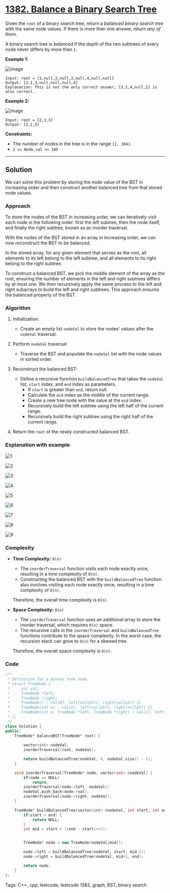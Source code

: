 
# [1382. Balance a Binary Search Tree](https://leetcode.com/problems/balance-a-binary-search-tree/description)

Given the `root` of a binary search tree, return a *balanced binary search tree* with the same node values. If there is more than one answer, return *any of them*.

A binary search tree is *balanced* if the depth of the two subtrees of every node never differs by more than `1`.

 

**Example 1:**

![image](https://github.com/akazad13/leetcode/assets/16265339/c4a6115d-ed04-428c-824d-ee19a2cb5f89)

    Input: root = [1,null,2,null,3,null,4,null,null]
    Output: [2,1,3,null,null,null,4]
    Explanation: This is not the only correct answer, [3,1,4,null,2] is also correct.

**Example 2:**

![image](https://github.com/akazad13/leetcode/assets/16265339/f0e64d1d-e440-49df-b3f5-528f6a05fea6)

    Input: root = [2,1,3]
    Output: [2,1,3]
 
**Constraints:**

- The number of nodes in the tree is in the range `[1, 104]`.
- `1 <= Node.val <= 105`

---

## Solution

We can solve this problem by storing the node value of the BST in increasing order and then construct another balanced tree from that stored node values.

### Approach

To store the nodes of the BST in increasing order, we can iteratively visit each node in the following order: first the left subtree, then the node itself, and finally the right subtree, known as an inorder traversal.

With the nodes of the BST stored in an array in increasing order, we can now reconstruct the BST to be balanced.

In the stored array, for any given element that serves as the root, all elements to its left belong to the left subtree, and all elements to its right belong to the right subtree.
 
To construct a balanced BST, we pick the middle element of the array as the root, ensuring the number of elements in the left and right subtrees differs by at most one. We then recursively apply the same process to the left and right subarrays to build the left and right subtrees. This approach ensures the balanced property of the BST.

### Algorithm
1. Initialization:
    - Create an empty list `nodeVal` to store the nodes' values after the `nodeVal` traversal.

2. Perform `nodeVal` traversal:
    - Traverse the BST and populate the `nodeVal` list with the node values in sorted order.
3. Reconstruct the balanced BST:
    - Define a recursive function `buildBalancedTree` that takes the `nodeVal` list, `start` index, and `end` index as parameters.
        - If `start` is greater than `end`, return null.
        - Calculate the `mid` index as the middle of the current range.
        - Create a new tree node with the value at the `mid` index.
        - Recursively build the left subtree using the left half of the current range.
        - Recursively build the right subtree using the right half of the current range.
4. Return the `root` of the newly constructed balanced BST.

### Explanation with example

![1](https://github.com/akazad13/leetcode/assets/16265339/f578ed1c-8e4d-42f0-90f7-2610ee042354)

![2](https://github.com/akazad13/leetcode/assets/16265339/1e21cb4c-c5ee-4078-a09d-6f7d9b6dc4ba)

![3](https://github.com/akazad13/leetcode/assets/16265339/c0c71fa8-f78c-47bd-861a-30b2b16bbb47)

![4](https://github.com/akazad13/leetcode/assets/16265339/4ced6063-a181-4519-a955-b7b0cf6d55c6)

![5](https://github.com/akazad13/leetcode/assets/16265339/f9a67070-e2bf-43ba-9bfd-999d64f8c82f)

![6](https://github.com/akazad13/leetcode/assets/16265339/7af1ecd7-105f-4d58-9e86-83f5dc917906)

![7](https://github.com/akazad13/leetcode/assets/16265339/b39e5ed8-356e-4ae8-b640-f560fb301c0f)

![8](https://github.com/akazad13/leetcode/assets/16265339/e67e59e0-88ae-48f3-b891-ac87fd6574d9)

![9](https://github.com/akazad13/leetcode/assets/16265339/71a6d7be-b048-41a6-a7e0-2a685208d18a)

### Complexity

- **Time Complexity:** `O(n)`

    - The `inorderTraversal` function visits each node exactly once, resulting in a time complexity of `O(n)`.
    - Constructing the balanced BST with the `buildBalancedTree` function also involves visiting each node exactly once, resulting in a time complexity of `O(n)`.

    Therefore, the overall time complexity is `O(n)`.

- **Space Complexity:** `O(n)`

    - The `inorderTraversal` function uses an additional array to store the inorder traversal, which requires `O(n)` space.
    - The recursive calls in the `inorderTraversal` and `buildBalancedTree` functions contribute to the space complexity. In the worst case, the recursion stack can grow to `O(n)` for a skewed tree.

    Therefore, the overall space complexity is `O(n)`.

### Code

```cpp
/**
 * Definition for a binary tree node.
 * struct TreeNode {
 *     int val;
 *     TreeNode *left;
 *     TreeNode *right;
 *     TreeNode() : val(0), left(nullptr), right(nullptr) {}
 *     TreeNode(int x) : val(x), left(nullptr), right(nullptr) {}
 *     TreeNode(int x, TreeNode *left, TreeNode *right) : val(x), left(left), right(right) {}
 * };
 */
class Solution {
public:
    TreeNode* balanceBST(TreeNode* root) {
        
        vector<int> nodeVal;
        inorderTraversal(root, nodeVal);

        return buildBalancedTree(nodeVal, 0, nodeVal.size() - 1);
    }

    void inorderTraversal(TreeNode* node, vector<int> &nodeVal) {
        if(node == NULL)
            return;
        inorderTraversal(node->left, nodeVal);
        nodeVal.push_back(node->val);
        inorderTraversal(node->right, nodeVal);
    }

    TreeNode* buildBalancedTree(vector<int> &nodeVal, int start, int end) {
        if(start > end) {
            return NULL;
        }
        int mid = start + ((end - start)>>1);


        TreeNode* node = new TreeNode(nodeVal[mid]);

        node->left = buildBalancedTree(nodeVal, start, mid-1);
        node->right = buildBalancedTree(nodeVal, mid+1, end);

        return node;
    }
};
```

Tags: C++, cpp, leetcode, leetcode 1382, graph, BST, binary search
